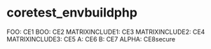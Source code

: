 # coretest_envbuildphp

FOO: CE1
BOO: CE2
MATRIXINCLUDE1: CE3
MATRIXINCLUDE2: CE4
MATRIXINCLUDE3: CE5
A: CE6
B: CE7
ALPHA: CE8secure
